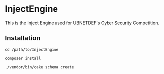 InjectEngine
========

This is the Inject Engine used for UBNETDEF's Cyber Security Competition.

## Installation

```
cd /path/to/InjectEngine

composer install

./vendor/bin/cake schema create
```
